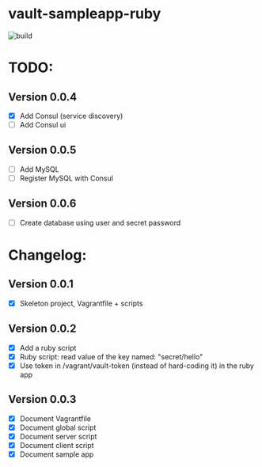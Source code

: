 # vault-sampleapp-ruby

![build](http://nuc.kikitux.net:8081/app/rest/builds/buildType:(id:VaultSampleappRuby_Build)/statusIcon)

# TODO:

## Version 0.0.4
- [x] Add Consul (service discovery)
- [ ] Add Consul ui

## Version 0.0.5
- [ ] Add MySQL 
- [ ] Register MySQL with Consul

## Version 0.0.6
- [ ] Create database using user and secret password

# Changelog:

## Version 0.0.1
- [x] Skeleton project, Vagrantfile + scripts

## Version 0.0.2
- [x] Add a ruby script
- [x] Ruby script: read value of the key named: "secret/hello"
- [x] Use token in /vagrant/vault-token (instead of hard-coding it) in the ruby app

## Version 0.0.3
- [x] Document Vagrantfile
- [x] Document global script
- [x] Document server script
- [x] Document client script
- [x] Document sample app
